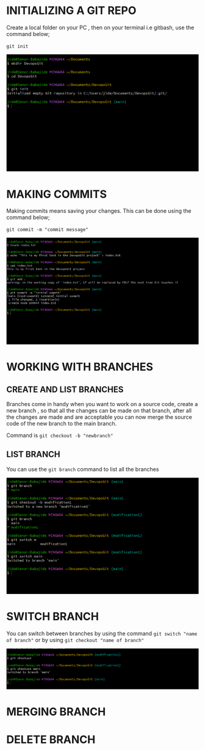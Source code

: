 # INITIALIZING A GIT REPO

Create a local folder on your PC , then on your terminal i.e gitbash, use the command below;

`git init`

![Alt text](<images/Initializing Git Repo.png>)

# MAKING COMMITS

Making commits means saving your changes. This can be done using the command below;

`git commit -m "commit message"`

![Alt text](<images/Committing your channges.png>)

# WORKING WITH BRANCHES

## CREATE AND LIST BRANCHES

Branches come in  handy when you want to work on a source code, create a new branch , so that all the changes can be made on that branch, after all the changes are made and are acceptable you can now merge the source code of the new branch to the main branch.

Command is `git checkout -b "newbranch"`

## LIST BRANCH

You can use the `git branch` command to list all the branches

![Alt text](<images/Create and list git branches.png>)

# SWITCH BRANCH

You can switch between branches by using the command `git switch "name of branch"` or by using `git checkout "name of branch"`

![Alt text](<images/Swiching branch using_git checkout command.png>)


# MERGING BRANCH

# DELETE BRANCH